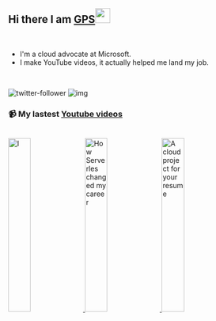 <!--
**madebygps/madebygps** is a ✨ _special_ ✨ repository because its `README.md` (this file) appears on your GitHub profile.

Here are some ideas to get you started:

- 🔭 I’m currently working on ...
- 🌱 I’m currently learning ...
- 👯 I’m looking to collaborate on ...
- 🤔 I’m looking for help with ...
- 💬 Ask me about ...
- 📫 How to reach me: ...
- 😄 Pronouns: ...
- ⚡ Fun fact: ...
-->

## Hi there I am [GPS](https://madebygps.com/about)<img src="https://raw.githubusercontent.com/MartinHeinz/MartinHeinz/master/wave.gif" width="30px">
<br/>

- I'm a cloud advocate at Microsoft.
- I make YouTube videos, it actually helped me land my job.

<br/>

![twitter-follower](https://img.shields.io/twitter/follow/madebygps?style=social) ![img](https://img.shields.io/youtube/channel/subscribers/UCbjgKwnWnGG7sKCPTRgrFcw?label=YouTube%20Subscribers&style=social) 

### 📹 My lastest [Youtube videos](https://youtube.com/madebygps)
</br>
<a href='https://youtu.be/HRJnQKlURs4'>
  <img width='30%' src='https://i.ytimg.com/vi/HRJnQKlURs4/maxresdefault.jpg' alt='I've joined Microsoft' />
</a>
<a href='https://youtu.be/LvJ28cSSoMg' target='_blank'>
  <img width='30%' src='https://i.ytimg.com/vi/LvJ28cSSoMg/maxresdefault.jpg' alt='How Serverles changed my career' />
</a>
<a href='https://youtu.be/A-s6rZVMytc target='_blank'>
  <img width='30%' src='https://i.ytimg.com/vi/A-s6rZVMytc/maxresdefault.jpg' alt='A cloud project for your resume' />
</a>
